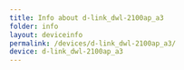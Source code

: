 ```yaml
---
title: Info about d-link_dwl-2100ap_a3
folder: info
layout: deviceinfo
permalink: /devices/d-link_dwl-2100ap_a3/
device: d-link_dwl-2100ap_a3
---
```

